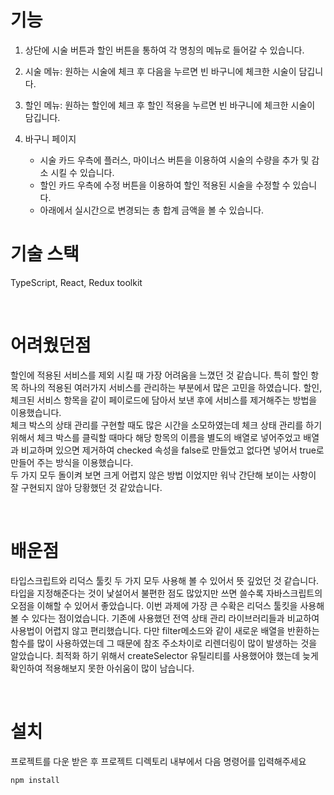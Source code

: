 # 기능

1. 상단에 시술 버튼과 할인 버튼을 통하여 각 명칭의 메뉴로 들어갈 수 있습니다.
2. 시술 메뉴: 원하는 시술에 체크 후 다음을 누르면 빈 바구니에 체크한 시술이 담깁니다.
3. 할인 메뉴: 원하는 할인에 체크 후 할인 적용을 누르면 빈 바구니에 체크한 시술이 담깁니다.
4. 바구니 페이지

   - 시술 카드 우측에 플러스, 마이너스 버튼을 이용하여 시술의 수량을 추가 및 감소 시킬 수 있습니다.
   - 할인 카드 우측에 수정 버튼을 이용하여 할인 적용된 시술을 수정할 수 있습니다.
   - 아래에서 실시간으로 변경되는 총 합계 금액을 볼 수 있습니다.

# 기술 스택

TypeScript, React, Redux toolkit

<br>

# 어려웠던점

할인에 적용된 서비스를 제외 시킬 때 가장 어려움을 느꼈던 것 같습니다. 특히 할인 항목 하나의 적용된 여러가지 서비스를 관리하는 부분에서 많은 고민을 하였습니다. 할인, 체크된 서비스 항목을 같이 페이로드에 담아서 보낸 후에 서비스를 제거해주는 방법을 이용했습니다.  
체크 박스의 상태 관리를 구현할 때도 많은 시간을 소모하였는데 체크 상태 관리를 하기 위해서 체크 박스를 클릭할 때마다 해당 항목의 이름을 별도의 배열로 넣어주었고 배열과 비교하며 있으면 제거하여 checked 속성을 false로 만들었고 없다면 넣어서 true로 만들어 주는 방식을 이용했습니다.  
두 가지 모두 돌이켜 보면 크게 어렵지 않은 방법 이었지만 워낙 간단해 보이는 사항이 잘 구현되지 않아 당황했던 것
같았습니다.

<br>

# 배운점

타입스크립트와 리덕스 툴킷 두 가지 모두 사용해 볼 수 있어서 뜻 깊었던 것 같습니다. 타입을 지정해준다는 것이 낯설어서 불편한 점도 많았지만 쓰면 쓸수록 자바스크립트의 오점을 이해할 수 있어서 좋았습니다. 이번 과제에 가장 큰 수확은 리덕스 툴킷을 사용해 볼 수 있다는 점이었습니다. 기존에 사용했던 전역 상태 관리 라이브러리들과 비교하여 사용법이 어렵지 않고 편리했습니다. 다만 filter메소드와 같이 새로운 배열을 반환하는 함수를 많이 사용하였는데 그 때문에 참조 주소차이로 리렌더링이 많이 발생하는 것을 알았습니다. 최적화 하기 위해서 createSelector 유틸리티를 사용했어야 했는데 늦게 확인하여 적용해보지 못한 아쉬움이 많이 남습니다.

<br>

# 설치

프로젝트를 다운 받은 후 프로젝트 디렉토리 내부에서 다음 명령어를 입력해주세요

```
npm install
```
